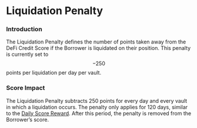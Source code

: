 # Liquidation Penalty

### Introduction

The Liquidation Penalty defines the number of points taken away from the DeFi Credit Score if the Borrower is liquidated on their position. This penalty is currently set to $$-250$$ points per liquidation per day per vault.

### Score Impact

The Liquidation Penalty subtracts 250 points for every day and every vault in which a liquidation occurs. The penalty only applies for 120 days, similar to the [Daily Score Reward](daily-score-reward.md). After this period, the penalty is removed from the Borrower’s score.
